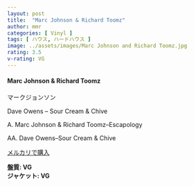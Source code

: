 ```yaml
---
layout: post
title:  "Marc Johnson & Richard Toomz"
author: mmr
categories: [ Vinyl ]
tags: [ ハウス, ハードハウス ]
image: ../assets/images/Marc Johnson and Richard Toomz.jpg
rating: 3.5
v-rating: VG
---
```


#### Marc Johnson & Richard Toomz

マークジョンソン

Dave Owens – Sour Cream & Chive

A. Marc Johnson & Richard Toomz–Escapology

AA. Dave Owens–Sour Cream & Chive

[メルカリで購入](https://jp.mercari.com/item/m80514183541)

<div class="mt-4 mb-4 d-flex align-items-center">
<strong class="mr-1">盤質: VG</strong>
</div>
<div class="mt-4 mb-4 d-flex align-items-center">
<strong class="mr-1">ジャケット: VG</strong>
</div>
